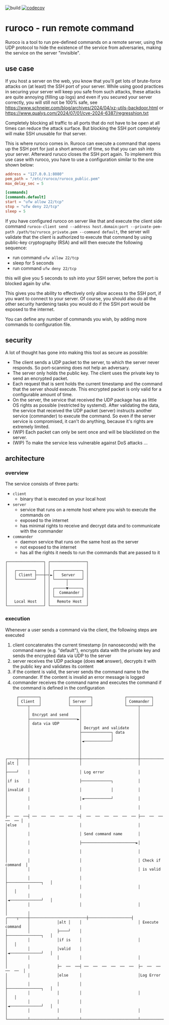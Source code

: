 ![build](https://github.com/beac0n/ruroco/actions/workflows/rust.yml/badge.svg)
[![codecov](https://codecov.io/gh/beac0n/ruroco/graph/badge.svg?token=H7ABBHYYWT)](https://codecov.io/gh/beac0n/ruroco)


# ruroco - run remote command

Ruroco is a tool to run pre-defined commands on a remote server, using the UDP protocol to hide the existence of the 
service from adversaries, making the service on the server "invisible".

## use case

If you host a server on the web, you know that you'll get lots of brute-force attacks on (at least) the SSH port of your
server. While using good practices in securing your server will keep you safe from such attacks, these attacks are quite
annoying (filling up logs) and even if you secured your server correctly, you will still not be 100% safe, see 
https://www.schneier.com/blog/archives/2024/04/xz-utils-backdoor.html or 
https://www.qualys.com/2024/07/01/cve-2024-6387/regresshion.txt

Completely blocking all traffic to all ports that do not have to be open at all times can reduce the attack surface.
But blocking the SSH port completely will make SSH unusable for that server.

This is where ruroco comes in. Ruroco can execute a command that opens up the SSH port for just a short amount of time, 
so that you can ssh into your server. Afterward ruruco closes the SSH port again. To implement this use case with
ruroco, you have to use a configuration similar to the one shown below:

```toml
address = "127.0.0.1:8080"
pem_path = "/etc/ruroco/ruroco_public.pem"
max_delay_sec = 5

[commands]
[commands.default]
start = "ufw allow 22/tcp"
stop = "ufw deny 22/tcp"
sleep = 5
```

If you have configured ruroco on server like that and execute the client side command 
`ruroco-client send --address host.domain:port --private-pem-path /path/to/ruroco_private.pem --command default`, the
server will validate that the client is authorized to execute that command by using public-key cryptography (RSA)
and will then execute the following sequence:
- run command `ufw allow 22/tcp`
- sleep for 5 seconds
- run command `ufw deny 22/tcp`

this will give you 5 seconds to ssh into your SSH server, before the port is blocked again by ufw.

This gives you the ability to effectively only allow access to the SSH port, if you want to connect to your server.
Of course, you should also do all the other security hardening tasks you would do if the SSH port would be exposed to
the internet.

You can define any number of commands you wish, by adding more commands to configuration file.

## security

A lot of thought has gone into making this tool as secure as possible:
- The client sends a UDP packet to the server, to which the server never responds. So port-scanning does not help an adversary.
- The server only holds the public key. The client uses the private key to send an encrypted packet.
- Each request that is sent holds the current timestamp and the command that the server should execute. 
This encrypted packet is only valid for a configurable amount of time.
- On the server, the service that received the UDP package has as little OS rights as possible (restricted by systemd). 
After validating the data, the service that received the UDP packet (server) instructs another service (commander) to 
execute the command. So even if the server service is compromised, it can't do anything, because it's rights are extremely limited.
- (WIP) Each packet can only be sent once and will be blacklisted on the server.
- (WIP) To make the service less vulnerable against DoS attacks ... 

## architecture

### overview

The service consists of three parts:
- `client` 
  - binary that is executed on your local host
- `server`
  - service that runs on a remote host where you wish to execute the commands on
  - exposed to the internet
  - has minimal rights to receive and decrypt data and to communicate with the commander
- `commander`
  - daemon service that runs on the same host as the server
  - not exposed to the internet
  - has all the rights it needs to run the commands that are passed to it

<!-- created with https://asciiflow.com/#/ -->
```text
┌────────────────┐ ┌────────────────┐
│                │ │                │
│   ┌────────┐   │ │ ┌────────────┐ │
│   │ Client ├───┼─┤►│   Server   │ │
│   └────────┘   │ │ └─────┬──────┘ │
│                │ │       │        │
│                │ │ ┌─────▼──────┐ │
│                │ │ │  Commander │ │
│                │ │ └────────────┘ │
│   Local Host   │ │   Remote Host  │
└────────────────┘ └────────────────┘
```

### execution

Whenever a user sends a command via the client, the following steps are executed
1. client concatenates the current timestamp (in nanoseconds) with the command name (e.g. "default"), encrypts data with the private key and sends the encrypted data via UDP to the server
2. server receives the UDP package (does **not** answer), decrypts it with the public key and validates its content
3. if the content is valid, the server sends the command name to the commander. If the content is invalid an error message is logged
4. commander receives the command name and executes the command if the command is defined in the configuration

```text
     ┌─────────┐            ┌─────────┐              ┌───────────┐              
     │ Client  │            │ Server  │              │ Commander │              
     └────┬────┘            └────┬────┘              └─────┬─────┘              
          │                      │                         │                    
          │ Encrypt and send     │                         │                    
          ├─────────────────────►│                         │                    
          │ data via UDP         │                         │                    
          │                      │ Decrypt and validate    │                    
          │                      ├─────────────┐ data      │                    
          │                      │             │           │                    
          │                      │◄────────────┘           │                    
          │                      │                         │                    
          │                      │                         │                    
          │                      │                         │                    
┌────┬────┼──────────────────────┼─────────────────────────┼───────────────────┐
│alt │    │                      │                         │                   │
├────┘    │                      │ Log error               │                   │
│if is    │                      ├─────────────┐           │                   │
│invalid  │                      │             │           │                   │
│         │                      │◄────────────┘           │                   │
│         │                      │                         │                   │
├─  ──  ──┤ ──  ──  ──  ──  ──  ─┤  ──  ──  ──  ──  ──  ── ├──  ──  ──  ──  ── │
│else     │                      │                         │                   │
│         │                      │ Send command name       │                   │
│         │                      ├────────────────────────►│                   │
│         │                      │                         │                   │
│         │                      │                         │ Check if command  │
│         │                      │                         │ is valid          │
│         │                      │                         ├───────────────┐   │
│         │                      │                         │               │   │
│         │                      │                         │◄──────────────┘   │
│         │                      │                         │                   │
│         │            ┌────┬────┼─────────────────────────┼───────────────────┤
│         │            │alt │    │                         │ Execute command   │
│         │            ├────┘    │                         ├───────────────┐   │
│         │            │if is    │                         │               │   │
│         │            │valid    │                         │◄──────────────┘   │
│         │            │         │                         │                   │
│         │            ├─  ──  ──┤ ──  ──  ──  ──  ──  ──  ├─  ──  ──  ──  ──  │
│         │            │else     │                         │Log Error          │
│         │            │         │                         ├───────────────┐   │
│         │            │         │                         │               │   │
│         │            │         │                         │◄──────────────┘   │
│         │            │         │                         │                   │
└─────────┴────────────┴─────────┴─────────────────────────┴───────────────────┘
```
